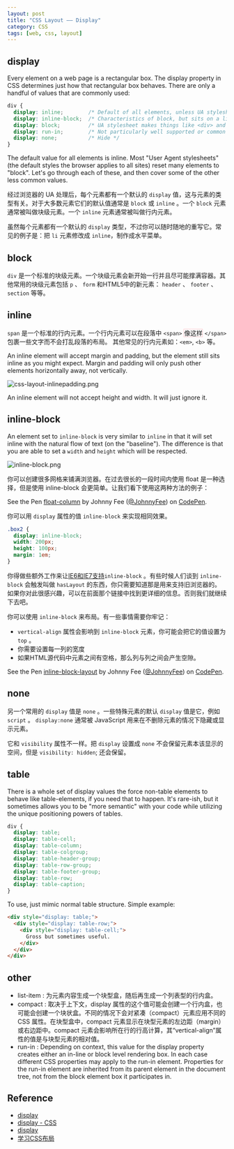 ```yaml
---
layout: post
title: "CSS Layout —— Display"
category: CSS
tags: [web, css, layout]
--- 
```


## display

Every element on a web page is a rectangular box. The display property in CSS determines just how that rectangular box behaves. There are only a handful of values that are commonly used:

```css
div {
  display: inline;        /* Default of all elements, unless UA stylesheet overrides */
  display: inline-block;  /* Characteristics of block, but sits on a line */
  display: block;         /* UA stylesheet makes things like <div> and <section> block */
  display: run-in;        /* Not particularly well supported or common */
  display: none;          /* Hide */
}
```

<!--more-->

The default value for all elements is inline. Most "User Agent stylesheets" (the default styles the browser applies to all sites) reset many elements to "block". Let's go through each of these, and then cover some of the other less common values.

经过浏览器的 UA 处理后，每个元素都有一个默认的 `display` 值，这与元素的类型有关。对于大多数元素它们的默认值通常是 `block` 或 `inline` 。一个 `block` 元素通常被叫做块级元素。一个 `inline` 元素通常被叫做行内元素。

虽然每个元素都有一个默认的 `display` 类型，不过你可以随时随地的重写它。常见的例子是：把 `li` 元素修改成 `inline`，制作成水平菜单。

## block

`div` 是一个标准的块级元素。一个块级元素会新开始一行并且尽可能撑满容器。其他常用的块级元素包括 `p` 、 `form` 和HTML5中的新元素： `header` 、 `footer` 、 `section` 等等。

## inline

`span` 是一个标准的行内元素。一个行内元素可以在段落中 `<span>` <span style="border:1px solid #FFCCD1">像这样</span> `</span>`包裹一些文字而不会打乱段落的布局。 其他常见的行内元素如：`<em>`, `<b>` 等。

An inline element will accept margin and padding, but the element still sits inline as you might expect. Margin and padding will only push other elements horizontally away, not vertically.

![css-layout-inlinepadding.png](http://johnnyimages.qiniudn.com/css-layout-inlinepadding.png)

An inline element will not accept height and width. It will just ignore it.

## inline-block

An element set to `inline-block` is very similar to `inline` in that it will set inline with the natural flow of text (on the "baseline"). The difference is that you are able to set a `width` and `height` which will be respected.

![inline-block.png ](http://johnnyimages.qiniudn.com/inline-block.png)

你可以创建很多网格来铺满浏览器。在过去很长的一段时间内使用 float 是一种选择，但是使用 inline-block 会更简单。让我们看下使用这两种方法的例子：

<p data-height="268" data-theme-id="0" data-slug-hash="bnEtH" data-default-tab="result" class='codepen'>See the Pen <a href='http://codepen.io/JohnnyFee/pen/bnEtH/'>float-column</a> by Johnny Fee (<a href='http://codepen.io/JohnnyFee'>@JohnnyFee</a>) on <a href='http://codepen.io'>CodePen</a>.</p>

你可以用 `display` 属性的值 `inline-block` 来实现相同效果。

```css
.box2 {
  display: inline-block;
  width: 200px;
  height: 100px;
  margin: 1em;
}
```

你得做些额外工作来让[IE6和IE7支持](http://blog.mozilla.org/webdev/2009/02/20/cross-browser-inline-block/)`inline-block` 。有些时候人们谈到 `inline-block` 会触发叫做 `hasLayout` 的东西，你只需要知道那是用来支持旧浏览器的。如果你对此很感兴趣，可以在前面那个链接中找到更详细的信息。否则我们就继续下去吧。

你可以使用 `inline-block` 来布局。有一些事情需要你牢记： 

* `vertical-align` 属性会影响到 `inline-block` 元素，你可能会把它的值设置为 `top` 。
* 你需要设置每一列的宽度
* 如果HTML源代码中元素之间有空格，那么列与列之间会产生空隙。

<p data-height="268" data-theme-id="0" data-slug-hash="tcoGy" data-default-tab="result" class='codepen'>See the Pen <a href='http://codepen.io/JohnnyFee/pen/tcoGy/'>inline-block-layout</a> by Johnny Fee (<a href='http://codepen.io/JohnnyFee'>@JohnnyFee</a>) on <a href='http://codepen.io'>CodePen</a>.</p>

## none

另一个常用的 `display` 值是 `none` 。一些特殊元素的默认 `display` 值是它，例如 `script` 。 `display:none` 通常被 JavaScript 用来在不删除元素的情况下隐藏或显示元素。 

它和 `visibility` 属性不一样。把 `display` 设置成 `none` 不会保留元素本该显示的空间，但是 `visibility: hidden`; 还会保留。

## table

There is a whole set of display values the force non-table elements to behave like table-elements, if you need that to happen. It's rare-ish, but it sometimes allows you to be "more semantic" with your code while utilizing the unique positioning powers of tables.

```css
div {
  display: table;
  display: table-cell;
  display: table-column;
  display: table-colgroup;
  display: table-header-group;
  display: table-row-group;
  display: table-footer-group;
  display: table-row;
  display: table-caption;
}
```

To use, just mimic normal table structure. Simple example:

```html
<div style="display: table;">
  <div style="display: table-row;">
    <div style="display: table-cell;">
      Gross but sometimes useful.
    </div>
  </div>
</div>
```

## other

- list-item : 为元素内容生成一个块型盒，随后再生成一个列表型的行内盒。
- compact : 取决于上下文，display 属性的这个值可能会创建一个行内盒，也可能会创建一个块状盒。不同的情况下会对紧凑（compact）元素应用不同的 CSS 属性。在块型盒中，compact 元素显示在块型元素的左边距（margin）或右边距中。compact 元素会影响所在行的行高计算，其“vertical-align”属性的值是与块型元素的相对值。
- run-in : Depending on context, this value for the display property creates either an in-line or block level rendering box. In each case different CSS properties may apply to the run-in element. Properties for the run-in element are inherited from its parent element in the document tree, not from the block element box it participates in.

## Reference

- [display](http://css-tricks.com/almanac/properties/d/display/)
- [display - CSS](https://developer.mozilla.org/en-US/docs/Web/CSS/display)
- [display](http://css-tricks.com/almanac/properties/d/display/)
- [学习CSS布局](http://zh.learnlayout.com/)

<script async src="//codepen.io/assets/embed/ei.js"></script>
